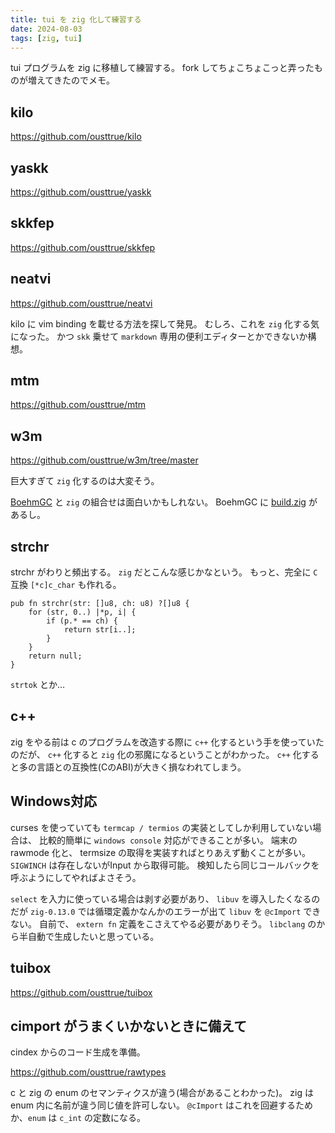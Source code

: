 ```yaml
---
title: tui を zig 化して練習する
date: 2024-08-03
tags: [zig, tui]
---
```


tui プログラムを zig に移植して練習する。
fork してちょこちょこっと弄ったものが増えてきたのでメモ。

## kilo

https://github.com/ousttrue/kilo

## yaskk

https://github.com/ousttrue/yaskk

## skkfep

https://github.com/ousttrue/skkfep

## neatvi

https://github.com/ousttrue/neatvi

kilo に vim binding を載せる方法を探して発見。
むしろ、これを `zig` 化する気になった。
かつ `skk` 乗せて
`markdown` 専用の便利エディターとかできないか構想。

## mtm

https://github.com/ousttrue/mtm

## w3m

https://github.com/ousttrue/w3m/tree/master

巨大すぎて `zig` 化するのは大変そう。

[BoehmGC](https://github.com/ivmai/bdwgc) と `zig` の組合せは面白いかもしれない。
BoehmGC に [build.zig](https://github.com/ivmai/bdwgc/blob/master/build.zig) があるし。

## strchr

strchr がわりと頻出する。
`zig` だとこんな感じかなという。
もっと、完全に `C` 互換 `[*c]c_char` も作れる。

```zig
pub fn strchr(str: []u8, ch: u8) ?[]u8 {
    for (str, 0..) |*p, i| {
        if (p.* == ch) {
            return str[i..];
        }
    }
    return null;
}
```

`strtok` とか…

## c++

zig をやる前は c のプログラムを改造する際に
`c++` 化するという手を使っていたのだが、
`c++` 化すると `zig` 化の邪魔になるということがわかった。
`c++` 化すると多の言語との互換性(CのABI)が大きく損なわれてしまう。

## Windows対応

curses を使っていても `termcap / termios` の実装としてしか利用していない場合は、
比較的簡単に `windows console` 対応ができることが多い。
端末の rawmode 化と、 termsize の取得を実装すればとりあえず動くことが多い。
`SIGWINCH` は存在しないがInput から取得可能。
検知したら同じコールバックを呼ぶようにしてやればよさそう。

`select` を入力に使っている場合は剥す必要があり、
`libuv` を導入したくなるのだが `zig-0.13.0` では循環定義かなんかのエラーが出て
`libuv` を `@cImport` できない。
自前で、 `extern fn` 定義をこさえてやる必要がありそう。
`libclang` のから半自動で生成したいと思っている。

## tuibox

https://github.com/ousttrue/tuibox

## cimport がうまくいかないときに備えて

cindex からのコード生成を準備。

https://github.com/ousttrue/rawtypes

c と zig の enum のセマンティクスが違う(場合があることわかった)。
zig は enum 内に名前が違う同じ値を許可しない。
`@cImport` はこれを回避するためか、`enum` は `c_int` の定数になる。
